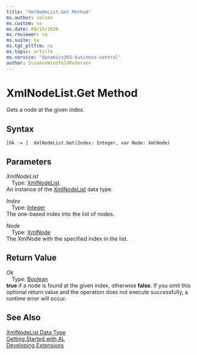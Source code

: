 ```yaml
---
title: "XmlNodeList.Get Method"
ms.author: solsen
ms.custom: na
ms.date: 09/15/2020
ms.reviewer: na
ms.suite: na
ms.tgt_pltfrm: na
ms.topic: article
ms.service: "dynamics365-business-central"
author: SusanneWindfeldPedersen
---
```

[//]: # (START>DO_NOT_EDIT)
[//]: # (IMPORTANT:Do not edit any of the content between here and the END>DO_NOT_EDIT.)
[//]: # (Any modifications should be made in the .xml files in the ModernDev repo.)
# XmlNodeList.Get Method
Gets a node at the given index.


## Syntax
```
[Ok := ]  XmlNodeList.Get(Index: Integer, var Node: XmlNode)
```
## Parameters
*XmlNodeList*  
&emsp;Type: [XmlNodeList](xmlnodelist-data-type.md)  
An instance of the [XmlNodeList](xmlnodelist-data-type.md) data type.  

*Index*  
&emsp;Type: [Integer](../integer/integer-data-type.md)  
The one-based index into the list of nodes.
        
*Node*  
&emsp;Type: [XmlNode](../xmlnode/xmlnode-data-type.md)  
The XmlNode with the specified index in the list.  


## Return Value
*Ok*  
&emsp;Type: [Boolean](../boolean/boolean-data-type.md)  
**true** if a node is found at the given index, otherwise **false**. If you omit this optional return value and the operation does not execute successfully, a runtime error will occur.    


[//]: # (IMPORTANT: END>DO_NOT_EDIT)
## See Also
[XmlNodeList Data Type](xmlnodelist-data-type.md)  
[Getting Started with AL](../../devenv-get-started.md)  
[Developing Extensions](../../devenv-dev-overview.md)